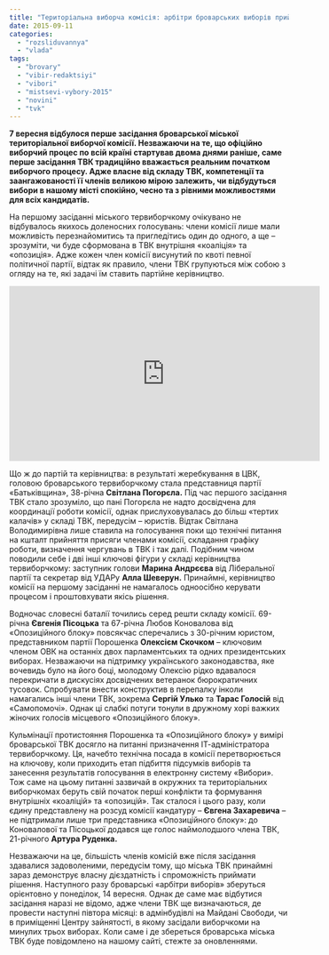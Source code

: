 ```yaml
---
title: "Територіальна виборча комісія: арбітри броварських виборів прийняли присягу"
date: 2015-09-11
categories: 
  - "rozsliduvannya"
  - "vlada"
tags: 
  - "brovary"
  - "vibir-redaktsiyi"
  - "vibori"
  - "mistsevi-vybory-2015"
  - "novini"
  - "tvk"
---
```


**7 вересня відбулося перше засідання броварської міської територіальної виборчої комісії. Незважаючи на те, що офіційно виборчий процес по всій країні стартував двома днями раніше, саме перше засідання ТВК традиційно вважається реальним початком виборчого процесу. Адже власне від складу ТВК, компетенції та заангажованості її членів великою мірою залежить, чи відбудуться вибори в нашому місті спокійно, чесно та з рівними можливостями для всіх кандидатів.**

На першому засіданні міського тервиборчкому очікувано не відбувалось якихось доленосних голосувань: члени комісії лише мали можливість перезнайомитись та пригледітись один до одного, а ще – зрозуміти, чи буде сформована в ТВК внутрішня «коаліція» та «опозиція». Адже кожен член комісії висунутий по квоті певної політичної партії, відтак як правило, члени ТВК групуються між собою з огляду на те, які задачі їм ставить партійне керівництво.

<iframe src="https://www.youtube.com/embed/p89zuRUnpZw" width="560" height="315" frameborder="0" allowfullscreen="allowfullscreen"></iframe>

Що ж до партій та керівництва: в результаті жеребкування в ЦВК, головою броварського тервиборчкому стала представниця партії «Батьківщина», 38-річна **Світлана Погорєла.** Під час першого засідання ТВК стало зрозуміло, що пані Погорєла не надто досвідчена для координації роботи комісії, однак прислуховувалась до більш «тертих калачів» у складі ТВК, передусім – юристів. Відтак Світлана Володимирівна лише ставила на голосування поки що технічні питання на кшталт прийняття присяги членами комісії, складання графіку роботи, визначення чергувань в ТВК і так далі. Подібним чином поводили себе і дві інші ключові фігури у складі керівництва тервиборчкому: заступник голови **Марина Андрєєва** від Ліберальної партії та секретар від УДАРу **Алла Шеверун.** Принаймні, керівництво комісії на першому засіданні не намагалось одноосібно керувати процесом і проштовхувати якісь рішення.

Водночас словесні баталії точились серед решти складу комісії. 69-річна **Євгенія Пісоцька** та 67-річна Любов Коновалова від «Опозиційного блоку» повсякчас сперечались з 30-річним юристом, представником партії Порошенка **Олексієм Скочком** – ключовим членом ОВК на останніх двох парламентських та одних президентських виборах. Незважаючи на підтримку українського законодавства, яке вочевидь було на його боці, молодому Олексію рідко вдавалося перекричати в дискусіях досвідчених ветеранок бюрократичних тусовок. Спробувати внести конструктив в перепалку інколи намагались інші члени ТВК, зокрема **Сергій Улько** та **Тарас Голосій** від «Самопомочі». Однак ці слабкі потуги тонули в дружному хорі важких жіночих голосів місцевого «Опозиційного блоку».

Кульмінації протистояння Порошенка та «Опозиційного блоку» у вимірі броварської ТВК досягло на питанні призначення ІТ-адміністратора тервиборчкому. Ця, начебто технічна посада в комісії перетворюється на ключову, коли приходить етап підбиття підсумків виборів та занесення результатів голосування в електронну систему «Вибори». Тож саме на цьому питанні зазвичай в окружних та територіальних виборчкомах беруть свій початок перші конфлікти та формування внутрішніх «коаліцій» та «опозицій». Так сталося і цього разу, коли єдину представлену на розсуд комісії кандатуру – **Євгена Захаревича** – не підтримали лише три представника «Опозиційного блоку»: до Коновалової та Пісоцької додався ще голос наймолодшого члена ТВК, 21-річного **Артура Руденка.**

Незважаючи на це, більшість членів комісій вже після засідання здавалися задоволеними, передусім тому, що міська ТВК принаймні зараз демонструє власну дієздатність і спроможність приймати рішення. Наступного разу броварські «арбітри виборів» зберуться орієнтовно у понеділок, 14 вересня. Однак де саме має відбутися засідання наразі не відомо, адже члени ТВК ще визначаються, де провести наступні півтора місяці: в адмінбудівлі на Майдані Свободи, чи в приміщенні Центру зайнятості, в якому засідали виборчкоми на минулих трьох виборах. Коли саме і де збереться броварська міська ТВК буде повідомлено на нашому сайті, стежте за оновленнями.
